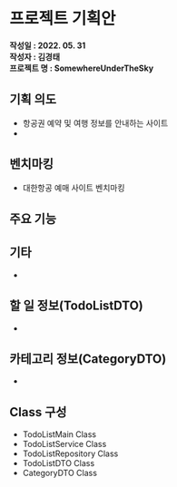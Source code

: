 # 프로젝트 기획안
**작성일 : 2022. 05. 31**  
**작성자 : 김경태**  
**프로젝트 명 :  SomewhereUnderTheSky**

## 기획 의도 
- 항공권 예약 및 여행 정보를 안내하는 사이트
- 

## 벤치마킹
- 대한항공 예매 사이트 벤치마킹

  
## 주요 기능 
### 
  
## 기타
- 

## 할 일 정보(TodoListDTO)
- 

## 카테고리 정보(CategoryDTO)
- 

## Class 구성
- TodoListMain Class
- TodoListService Class
- TodoListRepository Class
- TodoListDTO Class
- CategoryDTO Class

